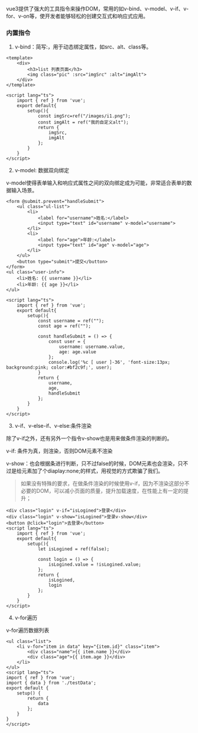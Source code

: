 vue3提供了强大的工具指令来操作DOM，常用的如v-bind、v-model、v-if、v-for、v-on等，使开发者能够轻松的创建交互式和响应式应用。

### 内置指令

1. v-bind：简写:，用于动态绑定属性，如src、alt、class等。

```vue
<template>
    <div>
        <h3>list 列表页面</h3>
        <img class="pic" :src="imgSrc" :alt="imgAlt">
    </div>
</template>

<script lang="ts">
    import { ref } from 'vue';
    export default{
        setup(){
            const imgSrc=ref("/images/i1.png");
            const imgAlt = ref("我的自定义alt");
            return {
                imgSrc,
                imgAlt
            };
        }
    }
</script>
```

2. v-model: 数据双向绑定

v-model使得表单输入和响应式属性之间的双向绑定成为可能，非常适合表单的数据输入场景。

```vue
<form @submit.prevent="handleSubmit">
    <ul class="ul-list">
        <li>
            <label for="username">姓名:</label>
            <input type="text" id="username" v-model="username">
        </li>
        <li>
            <label for="age">年龄:</label>
            <input type="text" id="age" v-model="age">
        </li>
    </ul>
    <button type="submit">提交</button>
</form>
<ul class="user-info">
    <li>姓名: {{ username }}</li>
    <li>年龄: {{ age }}</li>
</ul>

<script lang="ts">
    import { ref } from 'vue';
    export default{
        setup(){
            const username = ref("");
            const age = ref("");
            
            const handleSubmit = () => {
                const user = {
                    username: username.value,
                    age: age.value
                };
                console.log('%c [ user ]-36', 'font-size:13px; background:pink; color:#bf2c9f;', user);
            }
            return {
                username,
                age,
                handleSubmit
            };
        }
    }
</script>
```

3. v-if、v-else-if、v-else:条件渲染

除了v-if之外，还有另外一个指令v-show也是用来做条件渲染的判断的。

v-if: 条件为真，则渲染，否则DOM元素不渲染

v-show：也会根据条进行判断，只不过false的时候，DOM元素也会渲染，只不过是给元素加了个diaplay:none;的样式，用视觉的方式欺骗了我们。

> 如果没有特殊的要求，在做条件渲染的时候使用v-if，因为不渲染这部分不必要的DOM，可以减小页面的质量，提升加载速度，在性能上有一定的提升；

```vue
<div class="login" v-if="isLogined">登录</div>
<div class="login" v-show="isLogined">登录v-show</div>
<button @click="login">去登录</button>
<script lang="ts">
    import { ref } from 'vue';
    export default{
        setup(){
            let isLogined = ref(false);
            
            const login = () => {
                isLogined.value = !isLogined.value;
            };
            return {
                isLogined,
                login
            };
        }
    }
</script>
```

4. v-for遍历

v-for遍历数据列表

```vue
<ul class="list">
    <li v-for="item in data" key="{item.id}" class="item">
        <div class="name">{{ item.name }}</div>
        <div class="age">{{ item.age }}</div>
    </li>
</ul>
<script lang="ts">
import { ref } from 'vue';
import { data } from './testData';
export default {
    setup() {     
        return {
            data
        };
    }
}
</script>
```

